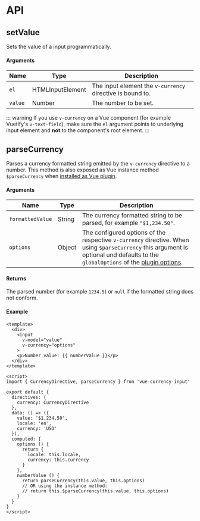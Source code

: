 # API

## setValue
Sets the value of a input programmatically.

#### Arguments
Name | Type | Description
--- | --- | --- 
`el` | HTMLInputElement | The input element the `v-currency` directive is bound to.
`value` | Number | The number to be set. 

::: warning
If you use `v-currency` on a Vue component (for example Vuetify's `v-text-field`), make sure the `el` argument points to underlying input element and **not** to the component's root element.
:::

## parseCurrency
Parses a currency formatted string emitted by the `v-currency` directive to a number. This method is also exposed as Vue instance method `$parseCurrency` when [installed as Vue plugin](/guide/#installation).

#### Arguments
Name | Type | Description
--- | --- | --- 
`formattedValue` | String | The currency formatted string to be parsed, for example `"$1,234.50"`.
`options` | Object | The configured options of the respective `v-currency` directive. When using `$parseCurrency` this argument is optional und defaults to the `globalOptions` of the [plugin options](/config/#plugin-options).

#### Returns
The parsed number (for example `1234.5`) or `null` if the formatted string does not conform.

#### Example
``` vue
<template>
  <div>
    <input
      v-model="value"
      v-currency="options"
    >
    <p>Number value: {{ numberValue }}</p>
  </div>
</template>

<script>
import { CurrencyDirective, parseCurrency } from 'vue-currency-input'

export default {
  directives: {
    currency: CurrencyDirective
  },
  data: () => ({
    value: '$1,234.50',
    locale: 'en',
    currency: 'USD'
  }),
  computed: {
    options () {
      return {
        locale: this.locale,
        currency: this.currency
      }
    },
    numberValue () {
      return parseCurrency(this.value, this.options)
      // OR using the instance method:
      // return this.$parseCurrency(this.value, this.options)
    }
  }
}
</script>
```

